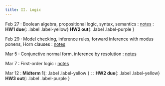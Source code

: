 ```yaml
---
title: II. Logic
---
```


Feb 27
: Boolean algebra, propositional logic, syntax, semantics
  : [notes](../assets/files/L07-logic.pdf)
: **HW1 due**{: .label .label-yellow} **HW2 out**{: .label .label-purple }

Feb 29
: Model checking, inference rules, forward inference with modus ponens, Horn clauses
  : [notes](../assets/files/L08-logic.pdf)

Mar 5
: Conjunctive normal form, inference by resolution
  : [notes](../assets/files/L09-logic.pdf)

Mar 7
: First-order logic
  : [notes](../assets/files/L10-logic.pdf)

Mar 12
: **Midterm 1**{: .label .label-yellow }
  : 
: **HW2 due**{: .label .label-yellow} **HW3 out**{: .label .label-purple }

<!-- Feb 29
: First-order logic
  :  -->

